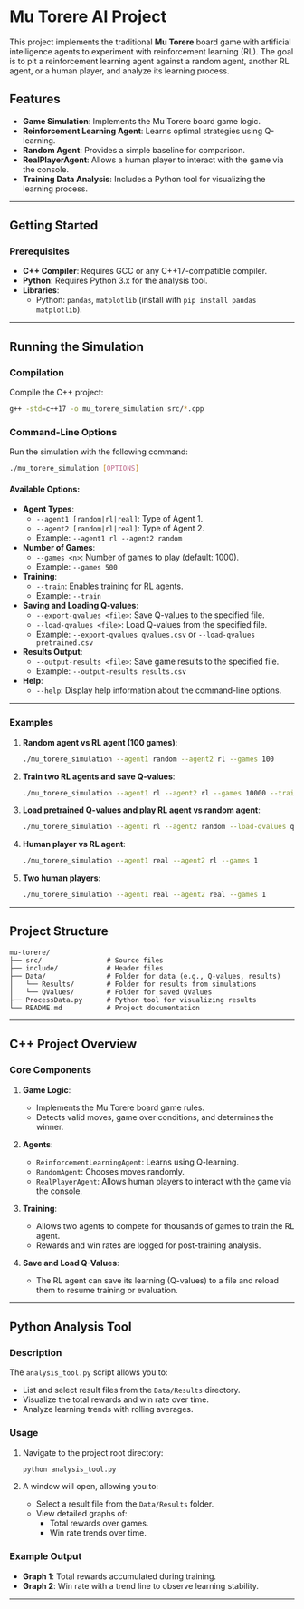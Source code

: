 # Mu Torere AI Project

This project implements the traditional **Mu Torere** board game with artificial intelligence agents to experiment with reinforcement learning (RL). The goal is to pit a reinforcement learning agent against a random agent, another RL agent, or a human player, and analyze its learning process.

## Features
- **Game Simulation**: Implements the Mu Torere board game logic.
- **Reinforcement Learning Agent**: Learns optimal strategies using Q-learning.
- **Random Agent**: Provides a simple baseline for comparison.
- **RealPlayerAgent**: Allows a human player to interact with the game via the console.
- **Training Data Analysis**: Includes a Python tool for visualizing the learning process.

---

## Getting Started

### Prerequisites
- **C++ Compiler**: Requires GCC or any C++17-compatible compiler.
- **Python**: Requires Python 3.x for the analysis tool.
- **Libraries**:
  - Python: `pandas`, `matplotlib` (install with `pip install pandas matplotlib`).

---

## Running the Simulation

### Compilation
Compile the C++ project:
```bash
g++ -std=c++17 -o mu_torere_simulation src/*.cpp
```

### Command-Line Options
Run the simulation with the following command:
```bash
./mu_torere_simulation [OPTIONS]
```

#### Available Options:
- **Agent Types**:
  - `--agent1 [random|rl|real]`: Type of Agent 1.
  - `--agent2 [random|rl|real]`: Type of Agent 2.
  - Example: `--agent1 rl --agent2 random`
- **Number of Games**:
  - `--games <n>`: Number of games to play (default: 1000).
  - Example: `--games 500`
- **Training**:
  - `--train`: Enables training for RL agents.
  - Example: `--train`
- **Saving and Loading Q-values**:
  - `--export-qvalues <file>`: Save Q-values to the specified file.
  - `--load-qvalues <file>`: Load Q-values from the specified file.
  - Example: `--export-qvalues qvalues.csv` or `--load-qvalues pretrained.csv`
- **Results Output**:
  - `--output-results <file>`: Save game results to the specified file.
  - Example: `--output-results results.csv`
- **Help**:
  - `--help`: Display help information about the command-line options.

---

### Examples

1. **Random agent vs RL agent (100 games)**:
   ```bash
   ./mu_torere_simulation --agent1 random --agent2 rl --games 100
   ```

2. **Train two RL agents and save Q-values**:
   ```bash
   ./mu_torere_simulation --agent1 rl --agent2 rl --games 10000 --train --export-qvalues qvalues.csv
   ```

3. **Load pretrained Q-values and play RL agent vs random agent**:
   ```bash
   ./mu_torere_simulation --agent1 rl --agent2 random --load-qvalues qvalues.csv --games 500
   ```

4. **Human player vs RL agent**:
   ```bash
   ./mu_torere_simulation --agent1 real --agent2 rl --games 1
   ```

5. **Two human players**:
   ```bash
   ./mu_torere_simulation --agent1 real --agent2 real --games 1
   ```

---

## Project Structure

```plaintext
mu-torere/
├── src/                # Source files
├── include/            # Header files
├── Data/               # Folder for data (e.g., Q-values, results)
│   └── Results/        # Folder for results from simulations
│   └── QValues/        # Folder for saved QValues
├── ProcessData.py      # Python tool for visualizing results
└── README.md           # Project documentation
```

---

## C++ Project Overview

### Core Components
1. **Game Logic**:
   - Implements the Mu Torere board game rules.
   - Detects valid moves, game over conditions, and determines the winner.

2. **Agents**:
   - `ReinforcementLearningAgent`: Learns using Q-learning.
   - `RandomAgent`: Chooses moves randomly.
   - `RealPlayerAgent`: Allows human players to interact with the game via the console.

3. **Training**:
   - Allows two agents to compete for thousands of games to train the RL agent.
   - Rewards and win rates are logged for post-training analysis.

4. **Save and Load Q-Values**:
   - The RL agent can save its learning (Q-values) to a file and reload them to resume training or evaluation.

---

## Python Analysis Tool

### Description
The `analysis_tool.py` script allows you to:
- List and select result files from the `Data/Results` directory.
- Visualize the total rewards and win rate over time.
- Analyze learning trends with rolling averages.

### Usage
1. Navigate to the project root directory:
   ```bash
   python analysis_tool.py
   ```

2. A window will open, allowing you to:
   - Select a result file from the `Data/Results` folder.
   - View detailed graphs of:
     - Total rewards over games.
     - Win rate trends over time.

### Example Output
- **Graph 1**: Total rewards accumulated during training.
- **Graph 2**: Win rate with a trend line to observe learning stability.

---